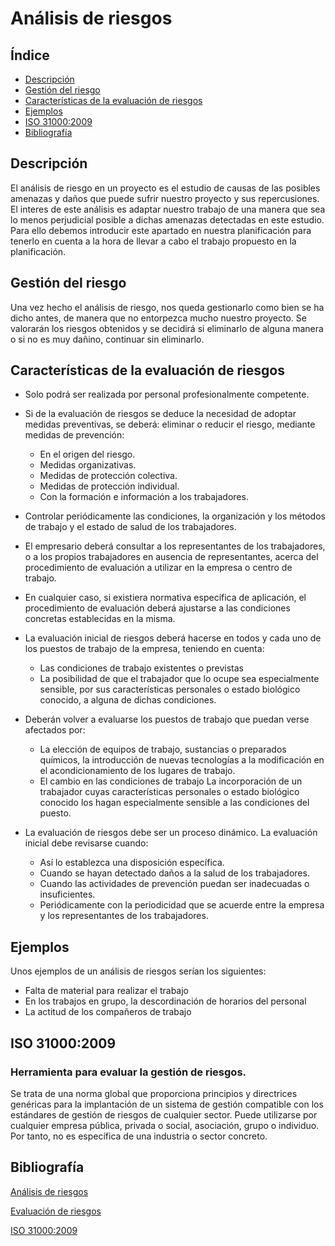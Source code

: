 # Análisis de riesgos

## Índice
* [Descripción](#Descripción)
* [Gestión del riesgo](#Gestión-del-riesgo)
* [Características de la evaluación de riesgos](#Características-de-la-evaluación-de-riesgos)
* [Ejemplos](#Ejemplos)
* [ISO 31000:2009](#ISO-31000:2009)
* [Bibliografía](#Bibliografía)
## Descripción

El análisis de riesgo en un proyecto es el estudio de causas de las posibles amenazas y daños que puede sufrir nuestro proyecto y sus repercusiones.
El interes de este análisis es adaptar nuestro trabajo de una manera que sea lo menos perjudicial posible a dichas amenazas detectadas en este estudio. Para ello debemos introducir este apartado en nuestra planificación para tenerlo en cuenta a la hora de llevar a cabo el trabajo propuesto en la planificación.

## Gestión del riesgo

Una vez hecho el análisis de riesgo, nos queda gestionarlo como bien se ha dicho antes, de manera que no entorpezca mucho nuestro proyecto. Se valorarán los riesgos obtenidos y se decidirá si eliminarlo de alguna manera o si no es muy dañino, continuar sin eliminarlo.

## Características de la evaluación de riesgos

* Solo podrá ser realizada por personal profesionalmente competente.
* Si de la evaluación de riesgos se deduce la necesidad de adoptar medidas preventivas, se deberá: eliminar o reducir el riesgo, mediante medidas de prevención:
    * En el origen del riesgo.
    * Medidas organizativas.
    * Medidas de protección colectiva.
    * Medidas de protección individual.
    * Con la formación e información a los trabajadores.

* Controlar periódicamente las condiciones, la organización y los métodos de trabajo y el estado de salud de los trabajadores.
* El empresario deberá consultar a los representantes de los trabajadores, o a los propios trabajadores en ausencia de representantes, acerca del procedimiento de evaluación a utilizar en la empresa o centro de trabajo.
* En cualquier caso, si existiera normativa específica de aplicación, el procedimiento de evaluación deberá ajustarse a las condiciones concretas establecidas en la misma.
* La evaluación inicial de riesgos deberá hacerse en todos y cada uno de los puestos de trabajo de la empresa, teniendo en cuenta:
    * Las condiciones de trabajo existentes o previstas
    * La posibilidad de que el trabajador que lo ocupe sea especialmente sensible, por sus características personales o estado biológico conocido, a alguna de dichas condiciones.
* Deberán volver a evaluarse los puestos de trabajo que puedan verse afectados por:
    * La elección de equipos de trabajo, sustancias o preparados químicos, la introducción de nuevas tecnologías a la modificación en el acondicionamiento de los lugares de trabajo.
    * El cambio en las condiciones de trabajo La incorporación de un trabajador cuyas características personales o estado biológico conocido los hagan especialmente sensible a las condiciones del puesto.
* La evaluación de riesgos debe ser un proceso dinámico. La evaluación inicial debe revisarse cuando:
    * Así lo establezca una disposición específica.
    * Cuando se hayan detectado daños a la salud de los trabajadores.
    * Cuando las actividades de prevención puedan ser inadecuadas o insuficientes.
    * Periódicamente con la periodicidad que se acuerde entre la empresa y los representantes de los trabajadores.

## Ejemplos
Unos ejemplos de un análisis de riesgos serían los siguientes:
* Falta de material para realizar el trabajo
* En los trabajos en grupo, la descordinación de horarios del personal
* La actitud de los compañeros de trabajo

## ISO 31000:2009

### Herramienta para evaluar la gestión de riesgos. 
Se trata de una norma global que proporciona principios y directrices genéricas para la implantación de un sistema de gestión compatible con los estándares de gestión de riesgos de cualquier sector.
Puede utilizarse por cualquier empresa pública, privada o social, asociación, grupo o individuo. Por tanto, no es
específica de una industria o sector concreto.


## Bibliografía
[Análisis de riesgos](https://es.wikipedia.org/wiki/An%C3%A1lisis_de_riesgo)

[Evaluación de riesgos](http://riesgoslaborales.feteugt-sma.es/portal-preventivo/conceptos-generales-de-la-prl/2-evaluacion-de-riesgos/)

[ISO 31000:2009](http://gestion-calidad.com/wp-content/uploads/2016/09/iso_31000_2009_gestion_de_riesgos.pdf)
